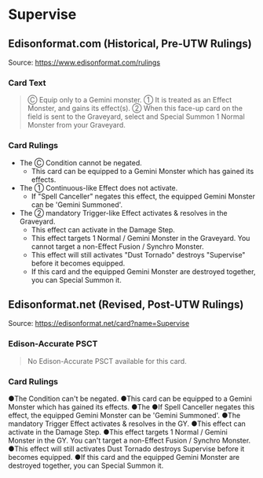 # Supervise

## Edisonformat.com (Historical, Pre-UTW Rulings)

Source: https://www.edisonformat.com/rulings

### Card Text

> Ⓒ Equip only to a Gemini monster. ① It is treated as an Effect Monster, and gains its effect(s). ② When this face-up card on the field is sent to the Graveyard, select and Special Summon 1 Normal Monster from your Graveyard.

### Card Rulings

*   The Ⓒ Condition cannot be negated.
    *   This card can be equipped to a Gemini Monster which has gained its effects.
*   The ① Continuous-like Effect does not activate.
    *   If "Spell Canceller" negates this effect, the equipped Gemini Monster can be 'Gemini Summoned'.
*   The ② mandatory Trigger-like Effect activates & resolves in the Graveyard.
    *   This effect can activate in the Damage Step.
    *   This effect targets 1 Normal / Gemini Monster in the Graveyard. You cannot target a non-Effect Fusion / Synchro Monster.
    *   This effect will still activates "Dust Tornado" destroys "Supervise" before it becomes equipped.
    *   If this card and the equipped Gemini Monster are destroyed together, you can Special Summon it.

## Edisonformat.net (Revised, Post-UTW Rulings)

Source: https://edisonformat.net/card?name=Supervise

### Edison-Accurate PSCT

> No Edison-Accurate PSCT available for this card.

### Card Rulings

●The Condition can't be negated.
●This card can be equipped to a Gemini Monster which has gained its effects.
●The ●If Spell Canceller negates this effect, the equipped Gemini Monster can be 'Gemini Summoned'.
●The mandatory Trigger Effect activates & resolves in the GY.
●This effect can activate in the Damage Step.
●This effect targets 1 Normal / Gemini Monster in the GY. You can't target a non-Effect Fusion / Synchro Monster.
●This effect will still activates Dust Tornado destroys Supervise before it becomes equipped.
●If this card and the equipped Gemini Monster are destroyed together, you can Special Summon it.
            